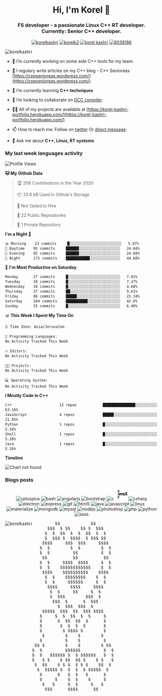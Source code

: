 <h1 align="center">Hi, I'm Korel 👋</h1>
<h3 align="center">FS developer - a passionate Linux C++ RT developer. Currently: Senior C++ developer.</h3>

<p align="center">
<a href="https://dev.to/korelkashri" target="blank"><img align="center" src="https://cdn.jsdelivr.net/npm/simple-icons@3.0.1/icons/dev-dot-to.svg" alt="korelkashri" height="30" width="30" /></a>
<a href="https://twitter.com/korelk2" target="blank"><img align="center" src="https://cdn.jsdelivr.net/npm/simple-icons@3.0.1/icons/twitter.svg" alt="korelk2" height="30" width="30" /></a>
<a href="https://www.linkedin.com/in/korel-kashri-330b41162/" target="blank"><img align="center" src="https://cdn.jsdelivr.net/npm/simple-icons@3.0.1/icons/linkedin.svg" alt="korel kashri" height="30" width="30" /></a>
<a href="https://stackoverflow.com/users/8038186" target="blank"><img align="center" src="https://cdn.jsdelivr.net/npm/simple-icons@3.0.1/icons/stackoverflow.svg" alt="8038186" height="30" width="30" /></a>
</p>

<p align="left"> <img src="https://komarev.com/ghpvc/?username=korelkashri" alt="korelkashri" /> </p>

- 🔭 I’m currently working on some side C++ tools for my team.

- 📝 I regulary write articles on my C++ blog - C++ Senioreas [https://cppsenioreas.wordpress.com/](https://cppsenioreas.wordpress.com/)

- 🌱 I’m currently learning **C++ techniques**

- 👯 I’m looking to collaborate on [GCC compiler](https://github.com/gcc-mirror/gcc)

- 👨‍💻 All of my projects are available at [https://korel-kashri-portfolio.herokuapp.com/](https://korel-kashri-portfolio.herokuapp.com/)

- 📫 How to reach me: Follow on [twitter](https://twitter.com/intent/user?&region=follow&screen_name=KorelK2&tw_p=followbutton) Or [direct message](mailto:korelkashri@gmail.com).

- 💬 Ask me about **C++, Linux, RT systems**

### My last week languages activity
<!--START_SECTION:waka-->
![Profile Views](http://img.shields.io/badge/Profile%20Views-132-blue)

**🐱 My Github Data** 

> 🏆 208 Contributions in the Year 2020
 > 
> 📦 33.8 kB Used in Github's Storage 
 > 
> 🚫 Not Opted to Hire
 > 
> 📜 22 Public Repositories
 > 
> 🔑 1 Private Repository 
 > 
**I'm a Night 🦉** 

```text
🌞 Morning    23 commits     █░░░░░░░░░░░░░░░░░░░░░░░░   5.97% 
🌆 Daytime    95 commits     ██████░░░░░░░░░░░░░░░░░░░   24.68% 
🌃 Evening    95 commits     ██████░░░░░░░░░░░░░░░░░░░   24.68% 
🌙 Night      172 commits    ███████████░░░░░░░░░░░░░░   44.68%

```
📅 **I'm Most Productive on Saturday** 

```text
Monday       27 commits     █░░░░░░░░░░░░░░░░░░░░░░░░   7.01% 
Tuesday      28 commits     █░░░░░░░░░░░░░░░░░░░░░░░░   7.27% 
Wednesday    18 commits     █░░░░░░░░░░░░░░░░░░░░░░░░   4.68% 
Thursday     37 commits     ██░░░░░░░░░░░░░░░░░░░░░░░   9.61% 
Friday       86 commits     █████░░░░░░░░░░░░░░░░░░░░   22.34% 
Saturday     164 commits    ██████████░░░░░░░░░░░░░░░   42.6% 
Sunday       25 commits     █░░░░░░░░░░░░░░░░░░░░░░░░   6.49%

```


📊 **This Week I Spent My Time On** 

```text
⌚︎ Time Zone: Asia/Jerusalem

💬 Programming Languages: 
No Activity Tracked This Week

🔥 Editors: 
No Activity Tracked This Week

🐱‍💻 Projects: 
No Activity Tracked This Week

💻 Operating System: 
No Activity Tracked This Week

```

**I Mostly Code in C++** 

```text
C++                      12 repos            ███████████████░░░░░░░░░░   63.16% 
JavaScript               4 repos             █████░░░░░░░░░░░░░░░░░░░░   21.05% 
Python                   1 repos             █░░░░░░░░░░░░░░░░░░░░░░░░   5.26% 
Shell                    1 repos             █░░░░░░░░░░░░░░░░░░░░░░░░   5.26% 
Java                     1 repos             █░░░░░░░░░░░░░░░░░░░░░░░░   5.26%

```


**Timeline**

![Chart not found](https://github.com/korelkashri/korelkashri/blob/master/charts/bar_graph.png) 


<!--END_SECTION:waka-->

### Blogs posts
<!-- BLOG-POST-LIST:START -->
<!-- BLOG-POST-LIST:END -->

<p align="center">
         <img src="https://devicons.github.io/devicon/devicon.git/icons/cplusplus/cplusplus-original.svg" alt="cplusplus" width="80" height="80"/>
         <img src="https://www.vectorlogo.zone/logos/gnu_bash/gnu_bash-icon.svg" alt="bash" width="80" height="80"/>
         <img src="https://devicons.github.io/devicon/devicon.git/icons/angularjs/angularjs-original.svg" alt="angularjs" width="40" height="40"/>
         <img src="https://devicons.github.io/devicon/devicon.git/icons/bootstrap/bootstrap-plain.svg" alt="bootstrap" width="40" height="40"/>
         <img src="https://devicons.github.io/devicon/devicon.git/icons/c/c-original.svg" alt="c" width="40" height="40"/>
         <img src="https://raw.githubusercontent.com/Hardik0307/Hardik0307/master/assets/canvasjs-charts.svg" alt="canvasjs" width="40" height="40"/>
         <img src="https://devicons.github.io/devicon/devicon.git/icons/csharp/csharp-original.svg" alt="csharp" width="40" height="40"/>
         <img src="https://devicons.github.io/devicon/devicon.git/icons/electron/electron-original.svg" alt="electron" width="40" height="40"/>
         <img src="https://devicons.github.io/devicon/devicon.git/icons/express/express-original-wordmark.svg" alt="express" width="40" height="40"/> 
         <img src="https://www.vectorlogo.zone/logos/git-scm/git-scm-icon.svg" alt="git" width="40" height="40"/>
         <img src="https://devicons.github.io/devicon/devicon.git/icons/html5/html5-original-wordmark.svg" alt="html5" width="40" height="40"/>
         <img src="https://devicons.github.io/devicon/devicon.git/icons/java/java-original-wordmark.svg" alt="java" width="40" height="40"/>
         <img src="https://devicons.github.io/devicon/devicon.git/icons/javascript/javascript-original.svg" alt="javascript" width="40" height="40"/> 
         <img src="https://devicons.github.io/devicon/devicon.git/icons/linux/linux-original.svg" alt="linux" width="40" height="40"/>
         <img src="https://raw.githubusercontent.com/prplx/svg-logos/5585531d45d294869c4eaab4d7cf2e9c167710a9/svg/materialize.svg" alt="materialize" width="40" height="40"/>
         <img src="https://devicons.github.io/devicon/devicon.git/icons/mongodb/mongodb-original-wordmark.svg" alt="mongodb" width="40" height="40"/>
         <img src="https://devicons.github.io/devicon/devicon.git/icons/mysql/mysql-original-wordmark.svg" alt="mysql" width="40" height="40"/> 
         <img src="https://devicons.github.io/devicon/devicon.git/icons/nodejs/nodejs-original-wordmark.svg" alt="nodejs" width="40" height="40"/>
         <img src="https://devicons.github.io/devicon/devicon.git/icons/photoshop/photoshop-plain.svg" alt="photoshop" width="40" height="40"/>
         <img src="https://devicons.github.io/devicon/devicon.git/icons/php/php-original.svg" alt="php" width="40" height="40"/>
         <img src="https://devicons.github.io/devicon/devicon.git/icons/python/python-original.svg" alt="python" width="40" height="40"/>
         <img src="https://devicons.github.io/devicon/devicon.git/icons/sass/sass-original.svg" alt="sass" width="40" height="40"/>
</p>
<!--<p>
         <img align="right" src="https://github-readme-stats.vercel.app/api/top-langs/?username=korelkashri&layout=compact&hide=html" alt="korelkashri" />
</p>-->

<p><img align="left" src="https://github-readme-stats.vercel.app/api?username=korelkashri&show_icons=true" alt="korelkashri" /></p>
<pre>
         $$            $$
      $$$  $ $$    $$ $  $$$
     $  $  $$  $  $  $$  $  $
     $  $$$ $  $$$$  $ $$$ $$
    $$$$     $$$  $$$     $$$$
   $  $        $  $        $  $
   $  $         $$         $  $
    $$          $$          $$
   $  $     $$$$  $$$$     $  $
   $  $    $$$$$$$$$$$$    $  $
    $$$$    $$$$$$$$$$    $$$$
     $  $    $$$$$$$$    $  $
     $  $     $$$$$$     $  $
      $$$$     $$$$     $$$$
       $  $     $$     $  $
       $  $$$        $$$  $
        $$$  $      $  $$$
          $  $$$  $$$  $
    $$$$$  $$$  $$  $$$ $$$$
   $     $  $  $$  $  $     $
   $      $  $$  $$  $      $
   $       $  $  $  $       $
   $        $ $$$$ $        $
    $        $    $        $
   $         $    $         $
 $$ $        $    $        $ $$
$  $         $$$$$$         $  $
$  $   $$$$$$ $  $ $$$$$$   $  $
$   $ $    $ $$  $$ $    $ $   $
 $  $$    $ $ $  $ $ $    $$  $
  $  $$$$$ $  $  $  $ $$$$$  $
   $      $   $  $   $      $
   $     $    $  $    $     $
    $   $     $  $     $   $
     $$$      $$$$      $$
</pre>
